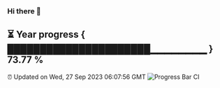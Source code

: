 ### Hi there 👋
⏳ Year progress { ██████████████████████▁▁▁▁▁▁▁▁ } 73.77 %
---
⏰ Updated on Wed, 27 Sep 2023 06:07:56 GMT
![Progress Bar CI](https://github.com/Moyi321/Moyi321/workflows/Progress%20Bar%20CI/badge.svg)
